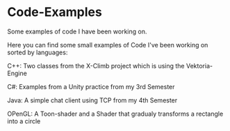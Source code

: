 # Code-Examples
Some examples of code I have been working on.

Here you can find some small examples of Code I've been working on sorted by languages:

C++:    Two classes from the X-Climb project which is using the Vektoria-Engine

C#:     Examples from a Unity practice from my 3rd Semester

Java:   A simple chat client using TCP from my 4th Semester

OPenGL: A Toon-shader and a Shader that gradualy transforms a rectangle into a circle 
